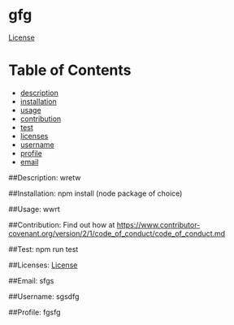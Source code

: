 
  
  # gfg
  [License](https://img.shields.io/badge/license-AGPLv3-blueviolet)

  # Table of Contents
  * [description](#description)
  * [installation](#dependencies)
  * [usage](#usage)
  * [contribution](#contribution)
  * [test](#test)
  * [licenses](#licenses)
  * [username](#username)
  * [profile](#profile)
  * [email](#email)

  
  ##Description:
  wretw
  
  ##Installation:
  npm install (node package of choice)
  
  ##Usage:
  wwrt
  
  ##Contribution:
  Find out how at 
https://www.contributor-covenant.org/version/2/1/code_of_conduct/code_of_conduct.md
  
  ##Test:
  npm run test
  
  ##Licenses:
  [License](#license)
  
  ##Email:
  sfgs
  
  ##Username:
  sgsdfg

  ##Profile:
  fgsfg
  
  